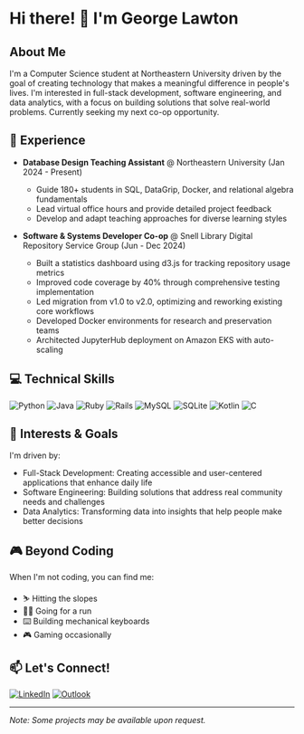 # Hi there! 👋 I'm George Lawton

## About Me
I'm a Computer Science student at Northeastern University driven by the goal of creating technology that makes a meaningful difference in people's lives. I'm interested in full-stack development, software engineering, and data analytics, with a focus on building solutions that solve real-world problems. Currently seeking my next co-op opportunity.

## 🚀 Experience
- **Database Design Teaching Assistant** @ Northeastern University (Jan 2024 - Present)
  - Guide 180+ students in SQL, DataGrip, Docker, and relational algebra fundamentals
  - Lead virtual office hours and provide detailed project feedback
  - Develop and adapt teaching approaches for diverse learning styles
  
- **Software & Systems Developer Co-op** @ Snell Library Digital Repository Service Group (Jun - Dec 2024)
  - Built a statistics dashboard using d3.js for tracking repository usage metrics
  - Improved code coverage by 40% through comprehensive testing implementation
  - Led migration from v1.0 to v2.0, optimizing and reworking existing core workflows
  - Developed Docker environments for research and preservation teams
  - Architected JupyterHub deployment on Amazon EKS with auto-scaling

## 💻 Technical Skills
![Python](https://img.shields.io/badge/Python-3776AB?style=for-the-badge&logo=python&logoColor=white)
![Java](https://img.shields.io/badge/java-%23ED8B00.svg?style=for-the-badge&logo=openjdk&logoColor=white)
![Ruby](https://img.shields.io/badge/Ruby-CC342D?style=for-the-badge&logo=ruby&logoColor=white)
![Rails](https://img.shields.io/badge/Ruby_on_Rails-CC0000?style=for-the-badge&logo=ruby-on-rails&logoColor=white)
![MySQL](https://img.shields.io/badge/mysql-%2300f.svg?style=for-the-badge&logo=mysql&logoColor=white)
![SQLite](https://img.shields.io/badge/sqlite-%2307405e.svg?style=for-the-badge&logo=sqlite&logoColor=white)
![Kotlin](https://img.shields.io/badge/kotlin-%237F52FF.svg?style=for-the-badge&logo=kotlin&logoColor=white)
![C](https://img.shields.io/badge/C-00599C?style=for-the-badge&logo=c&logoColor=white)

## 🎯 Interests & Goals
I'm driven by:
- Full-Stack Development: Creating accessible and user-centered applications that enhance daily life
- Software Engineering: Building solutions that address real community needs and challenges
- Data Analytics: Transforming data into insights that help people make better decisions

## 🎮 Beyond Coding
When I'm not coding, you can find me:
- ⛷️ Hitting the slopes
- 🏃‍♂️ Going for a run
- ⌨️ Building mechanical keyboards
- 🎮 Gaming occasionally

## 📫 Let's Connect!
[![LinkedIn](https://img.shields.io/badge/LinkedIn-0077B5?style=for-the-badge&logo=linkedin&logoColor=white)](https://www.linkedin.com/in/georgelawtonn)
[![Outlook](https://img.shields.io/badge/Microsoft_Outlook-0078D4?style=for-the-badge&logo=microsoft-outlook&logoColor=white)](mailto:lawton.g@northeastern.edu)

---
*Note: Some projects may be available upon request.*
